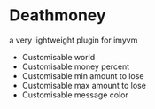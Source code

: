 # Deathmoney
a very lightweight plugin for imyvm
* Customisable world
* Customisable money percent
* Customisable min amount to lose
* Customisable max amount to lose
* Customisable message color
